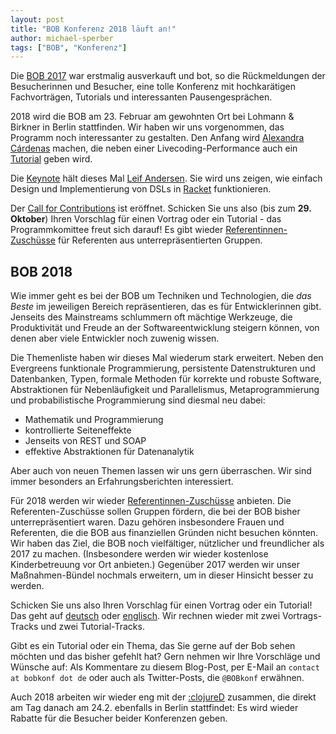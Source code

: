 ```yaml
---
layout: post
title: "BOB Konferenz 2018 läuft an!"
author: michael-sperber
tags: ["BOB", "Konferenz"]
---
```


Die [BOB 2017](http://bobkonf.de/2017/) war erstmalig ausverkauft und
bot, so die Rückmeldungen der Besucherinnen und Besucher, eine tolle
Konferenz mit hochkarätigen Fachvorträgen, Tutorials und interessanten
Pausengesprächen.

2018 wird die BOB am 23. Februar am gewohnten Ort bei Lohmann &
Birkner in Berlin stattfinden.
Wir haben wir uns vorgenommen, das Programm noch interessanter zu
gestalten.  Den Anfang wird [Alexandra
Cárdenas](http://cargocollective.com/tiemposdelruido/Alexandra-Cardenas) 
machen, die neben einer Livecoding-Performance auch ein
[Tutorial](http://bobkonf.de/2018/cardenas.html) geben wird.

Die [Keynote](http://bobkonf.de/2018/andersen.html) hält dieses
Mal [Leif Andersen](http://leifandersen.net/).  Sie wird uns
zeigen, wie einfach Design und Implementierung von DSLs in
[Racket](http://racket-lang.org) funktionieren.

Der [Call for Contributions](http://bobkonf.de/2018/cfp.html) ist
eröffnet.  Schicken Sie uns also (bis zum **29. Oktober**) 
Ihren Vorschlag für einen Vortrag oder ein Tutorial - das
Programmkomittee freut sich darauf!  Es gibt wieder
[Referentinnen-Zuschüsse](http://bobkonf.de/2018/de/speaker-grants.html)
für Referenten aus unterrepräsentierten Gruppen.

<!-- more start -->

## BOB 2018

Wie immer geht es bei der BOB um Techniken und Technologien, die
*das Beste* im jeweiligen Bereich repräsentieren, das es für
Entwicklerinnen gibt.  Jenseits des Mainstreams schlummern oft mächtige
Werkzeuge, die Produktivität und Freude an der Softwareentwicklung
steigern können, von denen aber viele Entwickler noch zuwenig wissen.

Die Themenliste haben wir dieses Mal wiederum stark erweitert.  Neben
den Evergreens funktionale Programmierung, persistente Datenstrukturen
und Datenbanken, Typen, formale Methoden für korrekte und robuste
Software, Abstraktionen für Nebenläufigkeit und Parallelismus,
Metaprogrammierung und probabilistische Programmierung sind diesmal
neu dabei:

- Mathematik und Programmierung
- kontrollierte Seiteneffekte
- Jenseits von REST und SOAP
- effektive Abstraktionen für Datenanalytik

Aber auch von neuen Themen lassen wir uns gern überraschen. Wir sind
immer besonders an Erfahrungsberichten interessiert.

Für 2018 werden wir wieder
[Referentinnen-Zuschüsse](http://bobkonf.de/2018/de/speaker-grants.html)
anbieten. Die Referenten-Zuschüsse sollen Gruppen fördern, die bei
der BOB bisher unterrepräsentiert waren. Dazu gehören insbesondere
Frauen und Referenten, die die BOB aus finanziellen Gründen nicht
besuchen könnten. Wir haben das Ziel, die BOB noch vielfältiger,
nützlicher und freundlicher als 2017 zu machen.  (Insbesondere werden
wir wieder kostenlose Kinderbetreuung vor Ort anbieten.)  Gegenüber
2017 werden wir unser Maßnahmen-Bündel nochmals erweitern, um in
dieser Hinsicht besser zu werden.

Schicken Sie uns also Ihren Vorschlag für einen Vortrag oder
ein Tutorial!  Das geht auf
[deutsch](http://bobkonf.de/2018/de/cfp.html) oder
[englisch](http://bobkonf.de/2018/en/cfp.html).  Wir rechnen wieder
mit zwei Vortrags-Tracks und zwei Tutorial-Tracks.

Gibt es ein Tutorial oder ein Thema, das Sie gerne auf der Bob
sehen möchten und das bisher gefehlt hat?  Gern nehmen wir Ihre
Vorschläge und Wünsche auf: Als Kommentare zu diesem Blog-Post, per
E-Mail an `contact at bobkonf dot de` oder auch als
Twitter-Posts, die `@BOBkonf` erwähnen.

Auch 2018 arbeiten wir wieder eng mit der
[:clojureD](http://clojured.de/) zusammen, die direkt am Tag danach am 24.2. 
ebenfalls in Berlin stattfindet: 
Es wird wieder Rabatte für die Besucher beider Konferenzen geben.

<!-- more end -->

